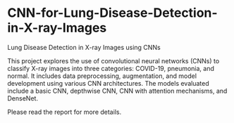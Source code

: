 # CNN-for-Lung-Disease-Detection-in-X-ray-Images
Lung Disease Detection in X-ray Images using CNNs

This project explores the use of convolutional neural networks (CNNs) to classify X-ray images into three categories: COVID-19, pneumonia, and normal. It includes data preprocessing, augmentation, and model development using various CNN architectures. The models evaluated include a basic CNN, depthwise CNN, CNN with attention mechanisms, and DenseNet.

Please read the report for more details.
